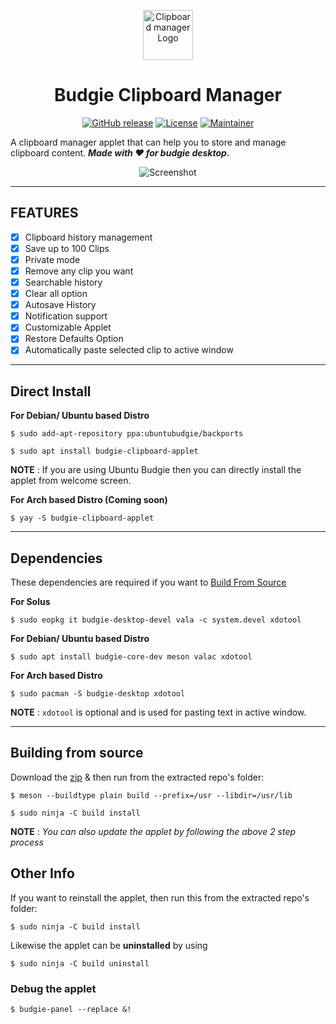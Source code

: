 <p align="center"><a href="#budgie-clipboard-manager"><img src="https://raw.githubusercontent.com/prateekmedia/budgie-clipboard-applet/main/images/clipmgr.png" height=80px alt="Clipboard manager Logo"/></a></p>
<h1 align="center">Budgie Clipboard Manager</h1>
<p align="center">
<a href="https://github.com/prateekmedia/budgie-clipboard-applet/releases"><img alt="GitHub release" src="https://img.shields.io/github/v/release/prateekmedia/budgie-clipboard-applet?color=blueviolet"/></a> <a href="LICENSE"><img alt="License" src="https://img.shields.io/github/license/prateekmedia/budgie-clipboard-applet?color=blueviolet"/></a> <a href="https://github.com/prateekmedia"><img alt="Maintainer" src="https://img.shields.io/badge/Maintainer-prateekmedia-blueviolet"/></a>
</p>

A clipboard manager applet that can help you to store and manage clipboard content. 
***Made with ♥️ for budgie desktop.***

<p align="center"><img src="https://raw.githubusercontent.com/prateekmedia/budgie-clipboard-applet/main/images/screenshot.png" alt="Screenshot"/></p>

---

## FEATURES
- [x] Clipboard history management
- [x] Save up to 100 Clips
- [x] Private mode 
- [x] Remove any clip you  want
- [x] Searchable history
- [x] Clear all option
- [x] Autosave History
- [x] Notification support
- [x] Customizable Applet
- [x] Restore Defaults Option
- [x] Automatically paste selected clip to active window

---

## Direct Install
**For Debian/ Ubuntu based Distro**
```
$ sudo add-apt-repository ppa:ubuntubudgie/backports

$ sudo apt install budgie-clipboard-applet
```

**NOTE** : If you are using Ubuntu Budgie then you can directly install the applet from welcome screen.


**For Arch based Distro (Coming soon)**
```
$ yay -S budgie-clipboard-applet
```

---

## Dependencies
These dependencies are required if you want to [Build From Source](#Building-from-source)

**For Solus**
```
$ sudo eopkg it budgie-desktop-devel vala -c system.devel xdotool
```

**For Debian/ Ubuntu based Distro**
```
$ sudo apt install budgie-core-dev meson valac xdotool
```
**For Arch based Distro**
```
$ sudo pacman -S budgie-desktop xdotool
```
**NOTE** : `xdotool` is optional and is used for pasting text in active window.

---

## Building from source
Download the [zip](https://github.com/prateekmedia/budgie-clipboard-applet/archive/main.zip) & then run from the extracted repo's folder:

```
$ meson --buildtype plain build --prefix=/usr --libdir=/usr/lib

$ sudo ninja -C build install
```
**NOTE** : *You can also update the applet by following the above 2 step process*

## Other Info
If you want to reinstall the applet, then run this from the extracted repo's folder:

```
$ sudo ninja -C build install
```
Likewise the applet can be **uninstalled** by using 
```
$ sudo ninja -C build uninstall
```

### Debug the applet
```
$ budgie-panel --replace &!
```
